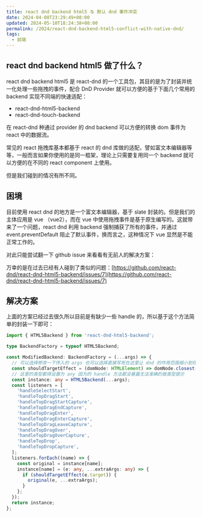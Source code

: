 ```yaml
---
title: react dnd backend html5 与 默认 dnd 事件冲突
date: 2024-04-08T23:29:49+08:00
updated: 2024-05-10T18:24:38+08:00
permalink: /2024/react-dnd-backend-html5-conflict-with-native-dnd/
tags:
  - 前端
---
```


## react dnd backend html5 做了什么？

react dnd backend html5 是 react-dnd 的一个工具包，其目的是为了封装并统一化处理一些拖拽的事件，配合 DnD Provider  就可以方便的基于下面几个常用的 backend 实现不同端的快速适配：

+ react-dnd-html5-backend
+ react-dnd-touch-backend

在 react-dnd 种通过 provider 的 dnd backend 可以方便的转换 dom 事件为 react 中的数据流。

常见的 react 拖拽库基本都基于 react 的 dnd 库做的适配，譬如富文本编辑器等等，一般而言如果你使用的是同一框架，理论上只需要复用同一个 backend 就可以方便的在不同的 react component 上使用。

但是我们碰到的情况有所不同。

## 困境

目前使用 react dnd 的地方是一个富文本编辑器，基于 slate 封装的。但是我们的主体应用是 vue （vue2），而在 vue 中使用拖拽事件是基于原生编写的。这就带来了一个问题，react dnd 利用 backend 强制捕获了所有的事件，并通过 event.preventDefault 阻止了默认事件，换而言之，这种情况下 vue 显然是不能正常工作的。

对此只能尝试翻一下 github issue 来看看有无前人的解决方案：

万幸的是在过去已经有人碰到了类似的问题：[https://github.com/react-dnd/react-dnd-html5-backend/issues/7](https://github.com/react-dnd/react-dnd-html5-backend/issues/7)

## 解决方案

上面的方案已经过去很久所以目前是有缺少一些 handle 的，所以基于这个方法简单的封装一下即可：

```typescript
import { HTML5Backend } from 'react-dnd-html5-backend';

type BackendFactory = typeof HTML5Backend;

const ModifiedBackend: BackendFactory = (...args) => {
  // 可以选择修改一下传入的 args 也可以选择直接写死在这里让 dnd 的作用范围缩小到你期望的地方
  const shouldTargetEffect = (domNode: HTMLElement) => domNode.closest('.xxx-class-name');
  // 这里的类型都得设置为 any 因为的 handle 方法都没暴露无法准确的做类型提示
  const instance: any = HTML5Backend(...args);
  const listeners = [
    'handleSelectStart',
    'handleTopDragStart',
    'handleTopDragStartCapture',
    'handleTopDragEndCapture',
    'handleTopDragEnter',
    'handleTopDragEnterCapture',
    'handleTopDragLeaveCapture',
    'handleTopDragOver',
    'handleTopDragOverCapture',
    'handleTopDrop',
    'handleTopDropCapture',
  ];
  listeners.forEach((name) => {
    const original = instance[name];
    instance[name] = (e: any, ...extraArgs: any) => {
      if (shouldTargetEffect(e.target)) {
        original(e, ...extraArgs);
      }
    };
  });
  return instance;
};
```

